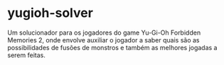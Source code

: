 # yugioh-solver

Um solucionador para os jogadores do game Yu-Gi-Oh Forbidden Memories 2, onde envolve auxiliar o jogador a saber quais são as
possibilidades de fusões de monstros e também as melhores jogadas a serem feitas.

